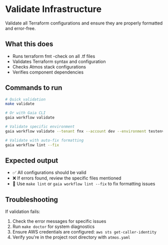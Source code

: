 # Validate Infrastructure

Validate all Terraform configurations and ensure they are properly formatted and error-free.

## What this does
- Runs terraform fmt -check on all .tf files
- Validates Terraform syntax and configuration
- Checks Atmos stack configurations
- Verifies component dependencies

## Commands to run
```bash
# Quick validation
make validate

# Or with Gaia CLI
gaia workflow validate

# Validate specific environment
gaia workflow validate --tenant fnx --account dev --environment testenv-01

# Validate with auto-fix formatting
gaia workflow lint --fix
```

## Expected output
- ✅ All configurations should be valid
- ❌ If errors found, review the specific files mentioned
- 🔧 Use `make lint` or `gaia workflow lint --fix` to fix formatting issues

## Troubleshooting
If validation fails:
1. Check the error messages for specific issues
2. Run `make doctor` for system diagnostics
3. Ensure AWS credentials are configured: `aws sts get-caller-identity`
4. Verify you're in the project root directory with `atmos.yaml`